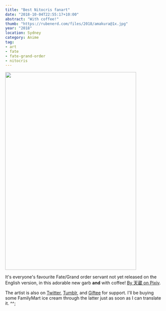```yaml
---
title: "Best Nitocris fanart"
date: "2018-10-04T22:55:17+10:00"
abstract: "With coffee!"
thumb: "https://rubenerd.com/files/2018/amakura@1x.jpg"
year: "2018"
location: Sydney
category: Anime
tag:
- art
- fate
- fate-grand-order
- nitocris
---
```

<p><img src="https://rubenerd.com/files/2018/amakura@1x.jpg" srcset="https://rubenerd.com/files/2018/amakura@1x.jpg 1x, https://rubenerd.com/files/2018/amakura@2x.jpg 2x" alt="" style="width:420px; height:636px;" /></p>

It's everyone's favourite Fate/Grand order servant not yet released on the English version, in this adorable new garb **and** with coffee! [By 天蔵 on Pixiv].

The artist is also on [Twitter], [Tumblr], and [Giftee] for support. I'll be buying some FamilyMart ice cream through the latter just as soon as I can translate it. ^^;

[Twitter]: https://twitter.com/Sxoxnxo
[Tumblr]: http://am-sn.tumblr.com/
[Giftee]: https://giftee.co/u/sono
[By 天蔵 on Pixiv]: https://www.pixiv.net/member.php?id=3589734 

